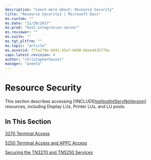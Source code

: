 ```yaml
---
description: "Learn more about: Resource Security"
title: "Resource Security1 | Microsoft Docs"
ms.custom: ""
ms.date: "11/30/2017"
ms.prod: "host-integration-server"
ms.reviewer: ""
ms.suite: ""
ms.tgt_pltfrm: ""
ms.topic: "article"
ms.assetid: f7fa278e-b691-45e7-b690-b6ae4435779a
caps.latest.revision: 4
author: "christopherhouser"
manager: "anneta"
---
```

# Resource Security
This section describes accessing [!INCLUDE[hisHostIntServNoVersion](../includes/hishostintservnoversion-md.md)] resources, including Display LUs, Printer LUs, and LU pools.  
  
## In This Section  
 [3270 Terminal Access](../core/3270-terminal-access2.md)  
  
 [5250 Terminal Access and APPC Access](../core/5250-terminal-access-and-appc-access2.md)  
  
 [Securing the TN3270 and TN5250 Services](../core/securing-the-tn3270-and-tn5250-services2.md)
